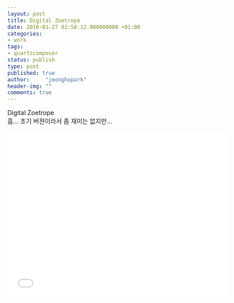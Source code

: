 ```yaml
---
layout: post
title: Digital Zoetrope
date: 2010-01-27 01:58:12.000000000 +01:00
categories:
- work
tags:
- quartzcomposer
status: publish
type: post
published: true
author:     "jeonghopark"
header-img: ""
comments: true
---
```

<p>Digital Zoetrope<br />
흠... 초기 버젼이라서 좀 재미는 없지만...</p>

<iframe src="//player.vimeo.com/video/8714533" width="500" height="375" frameborder="0" webkitallowfullscreen mozallowfullscreen allowfullscreen></iframe>